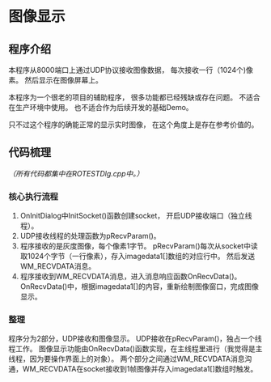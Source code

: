 ﻿# 图像显示
## 程序介绍
本程序从8000端口上通过UDP协议接收图像数据，
每次接收一行（1024个)像素。
然后显示在图像屏幕上。

本程序为一个很老的项目的辅助程序，
很多功能都已经残缺或存在问题。
不适合在生产环境中使用。
也不适合作为后续开发的基础Demo。

只不过这个程序的确能正常的显示实时图像，
在这个角度上是存在参考价值的。

## 代码梳理
*（所有代码都集中在ROTESTDlg.cpp中。）*

### 核心执行流程
1. OnInitDialog中InitSocket()函数创建socket，
   开启UDP接收端口（独立线程）。
2. UDP接收线程的处理函数为pRecvParam()。
3. 程序接收的是灰度图像，每个像素1字节。
   pRecvParam()每次从socket中读取1024个字节（一行像素），存入imagedata1[]数组的对应行中。
   然后发送WM_RECVDATA消息。
4. 程序接收到WM_RECVDATA消息，进入消息响应函数OnRecvData()。
   OnRecvData()中，根据imagedata1[]的内容，重新绘制图像窗口，完成图像显示。

### 整理
程序分为2部分，UDP接收和图像显示。
UDP接收在pRecvParam()，独占一个线程工作。
图像显示功能由OnRecvData()函数实现，在主线程里进行（我觉得是主线程，因为要操作界面上的对象）。
两个部分之间通过WM_RECVDATA消息沟通，WM_RECVDATA在socket接收到1帧图像并存入imagedata1[]数组时触发。


